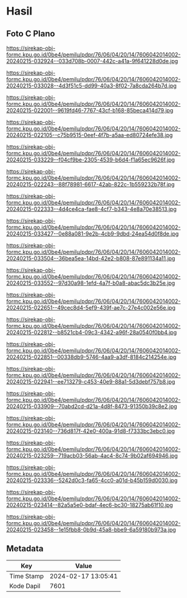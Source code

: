 # Hasil

## Foto C Plano

https://sirekap-obj-formc.kpu.go.id/0be4/pemilu/pdpr/76/06/04/20/14/7606042014002-20240215-032924--033d708b-0007-442c-a41a-9f641228d0de.jpg

https://sirekap-obj-formc.kpu.go.id/0be4/pemilu/pdpr/76/06/04/20/14/7606042014002-20240215-033028--4d3f51c5-dd99-40a3-8f02-7a8cda264b7d.jpg

https://sirekap-obj-formc.kpu.go.id/0be4/pemilu/pdpr/76/06/04/20/14/7606042014002-20240215-022001--9619fd46-7767-43cf-b168-85beca414d79.jpg

https://sirekap-obj-formc.kpu.go.id/0be4/pemilu/pdpr/76/06/04/20/14/7606042014002-20240215-022105--c75b9515-0eef-4f7b-a5aa-ed80724efe38.jpg

https://sirekap-obj-formc.kpu.go.id/0be4/pemilu/pdpr/76/06/04/20/14/7606042014002-20240215-033229--f04cf9be-2305-4539-b6d4-f1a65ec9626f.jpg

https://sirekap-obj-formc.kpu.go.id/0be4/pemilu/pdpr/76/06/04/20/14/7606042014002-20240215-022243--88f78981-6617-42ab-822c-1b559232b78f.jpg

https://sirekap-obj-formc.kpu.go.id/0be4/pemilu/pdpr/76/06/04/20/14/7606042014002-20240215-022333--4d4ce4ca-fae8-4cf7-b343-4e8a70e38513.jpg

https://sirekap-obj-formc.kpu.go.id/0be4/pemilu/pdpr/76/06/04/20/14/7606042014002-20240215-033427--0e88a081-9e2b-4cb9-9dbd-24ea54d0f8de.jpg

https://sirekap-obj-formc.kpu.go.id/0be4/pemilu/pdpr/76/06/04/20/14/7606042014002-20240215-033504--36bea5ea-14bd-42e2-b808-87e891134a11.jpg

https://sirekap-obj-formc.kpu.go.id/0be4/pemilu/pdpr/76/06/04/20/14/7606042014002-20240215-033552--97d30a98-1efd-4a7f-b0a8-abac5dc3b25e.jpg

https://sirekap-obj-formc.kpu.go.id/0be4/pemilu/pdpr/76/06/04/20/14/7606042014002-20240215-022651--49cec8d4-5ef9-439f-ae7c-27e4c002e56e.jpg

https://sirekap-obj-formc.kpu.go.id/0be4/pemilu/pdpr/76/06/04/20/14/7606042014002-20240215-022812--b8521cb4-09c3-4342-a96f-28a0540f0bb4.jpg

https://sirekap-obj-formc.kpu.go.id/0be4/pemilu/pdpr/76/06/04/20/14/7606042014002-20240215-022851--00338db9-5746-4aa9-a3df-8184c214254e.jpg

https://sirekap-obj-formc.kpu.go.id/0be4/pemilu/pdpr/76/06/04/20/14/7606042014002-20240215-022941--ee713279-c453-40e9-88a1-5d3debf757b8.jpg

https://sirekap-obj-formc.kpu.go.id/0be4/pemilu/pdpr/76/06/04/20/14/7606042014002-20240215-033909--70abd2cd-d21a-4d8f-8473-91350b39c8e2.jpg

https://sirekap-obj-formc.kpu.go.id/0be4/pemilu/pdpr/76/06/04/20/14/7606042014002-20240215-023140--736d817f-42e0-400a-91d8-f7333bc3ebc0.jpg

https://sirekap-obj-formc.kpu.go.id/0be4/pemilu/pdpr/76/06/04/20/14/7606042014002-20240215-023259--719acb03-56ab-4ac4-8c74-9b02af694946.jpg

https://sirekap-obj-formc.kpu.go.id/0be4/pemilu/pdpr/76/06/04/20/14/7606042014002-20240215-023336--5242d0c3-fa65-4cc0-a01d-b45b159d0030.jpg

https://sirekap-obj-formc.kpu.go.id/0be4/pemilu/pdpr/76/06/04/20/14/7606042014002-20240215-023414--82a5a5e0-bdaf-4ec6-bc30-18275ab61f10.jpg

https://sirekap-obj-formc.kpu.go.id/0be4/pemilu/pdpr/76/06/04/20/14/7606042014002-20240215-023458--1e15fbb8-0b9d-45a8-bbe9-6a59180b973a.jpg


## Metadata

| Key        | Value               |
| ---------- | ------------------- |
| Time Stamp | 2024-02-17 13:05:41 |
| Kode Dapil | 7601                |



